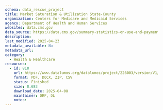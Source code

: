 ```yaml
---
schema: data_rescue_project 
title: Market Saturation & Utilization State-County
organization: Centers for Medicare and Medicaid Services
agency: Department of Health and Human Services
websites: data.cms.gov
data_source: https://data.cms.gov/summary-statistics-on-use-and-payments/program-integrity-market-saturation-by-type-of-service/market-saturation-utilization-state-county
description: 
last_modified: 2025-04-23
metadata_available: No
metadata_url: 
category:
  - Health & Healthcare 
resources:
  - id: 810
    url: https://www.datalumos.org/datalumos/project/226003/version/V1/view
    format: PDF, DOCX, ZIP, CSV
    status: Finished
    size: 0.683
    download_date: 2025-04-08
    maintainer: DRP, DL
    notes: 
---
```

